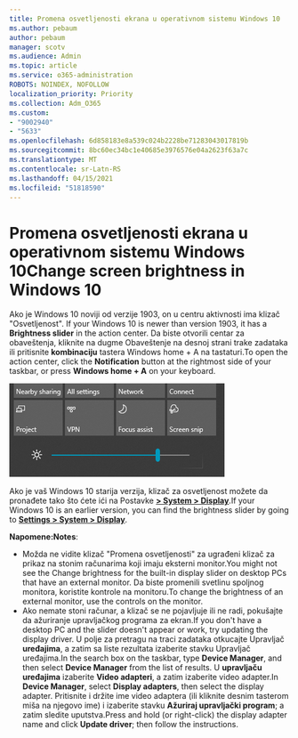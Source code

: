 ```yaml
---
title: Promena osvetljenosti ekrana u operativnom sistemu Windows 10
ms.author: pebaum
author: pebaum
manager: scotv
ms.audience: Admin
ms.topic: article
ms.service: o365-administration
ROBOTS: NOINDEX, NOFOLLOW
localization_priority: Priority
ms.collection: Adm_O365
ms.custom:
- "9002940"
- "5633"
ms.openlocfilehash: 6d858183e8a539c024b2228be71283043017819b
ms.sourcegitcommit: 8bc60ec34bc1e40685e3976576e04a2623f63a7c
ms.translationtype: MT
ms.contentlocale: sr-Latn-RS
ms.lasthandoff: 04/15/2021
ms.locfileid: "51818590"
---
```

# <a name="change-screen-brightness-in-windows-10"></a><span data-ttu-id="150bf-102">Promena osvetljenosti ekrana u operativnom sistemu Windows 10</span><span class="sxs-lookup"><span data-stu-id="150bf-102">Change screen brightness in Windows 10</span></span>

<span data-ttu-id="150bf-103">Ako je Windows 10 noviji od verzije 1903, on u centru aktivnosti ima klizač "Osvetljenost". </span><span class="sxs-lookup"><span data-stu-id="150bf-103">If your Windows 10 is newer than version 1903, it has a **Brightness slider** in the action center.</span></span> <span data-ttu-id="150bf-104">Da biste otvorili centar  za obaveštenja, kliknite na dugme Obaveštenje na desnoj strani trake zadataka ili pritisnite **kombinaciju** tastera Windows home + A na tastaturi.</span><span class="sxs-lookup"><span data-stu-id="150bf-104">To open the action center, click the **Notification** button at the rightmost side of your taskbar, or press **Windows home + A** on your keyboard.</span></span>

![Klizač za osvetljenost](media/brightness-slider.png)

<span data-ttu-id="150bf-106">Ako je vaš Windows 10 starija verzija, klizač za osvetljenost možete da pronađete tako što ćete ići na Postavke **[> System > Display](ms-settings:display?activationSource=GetHelp)**.</span><span class="sxs-lookup"><span data-stu-id="150bf-106">If your Windows 10 is an earlier version, you can find the brightness slider by going to **[Settings > System > Display](ms-settings:display?activationSource=GetHelp)**.</span></span>

<span data-ttu-id="150bf-107">**Napomene:**</span><span class="sxs-lookup"><span data-stu-id="150bf-107">**Notes**:</span></span>

- <span data-ttu-id="150bf-108">Možda ne vidite klizač "Promena osvetljenosti" za ugrađeni klizač za prikaz na stonim računarima koji imaju eksterni monitor.</span><span class="sxs-lookup"><span data-stu-id="150bf-108">You might not see the Change brightness for the built-in display slider on desktop PCs that have an external monitor.</span></span> <span data-ttu-id="150bf-109">Da biste promenili svetlinu spoljnog monitora, koristite kontrole na monitoru.</span><span class="sxs-lookup"><span data-stu-id="150bf-109">To change the brightness of an external monitor, use the controls on the monitor.</span></span>
- <span data-ttu-id="150bf-110">Ako nemate stoni računar, a klizač se ne pojavljuje ili ne radi, pokušajte da ažuriranje upravljačkog programa za ekran.</span><span class="sxs-lookup"><span data-stu-id="150bf-110">If you don't have a desktop PC and the slider doesn't appear or work, try updating the display driver.</span></span> <span data-ttu-id="150bf-111">U polje za pretragu na traci zadataka  otkucajte Upravljač **uređajima**, a zatim sa liste rezultata izaberite stavku Upravljač uređajima.</span><span class="sxs-lookup"><span data-stu-id="150bf-111">In the search box on the taskbar, type **Device Manager**, and then select **Device Manager** from the list of results.</span></span> <span data-ttu-id="150bf-112">U **upravljaču uređajima** izaberite **Video adapteri**, a zatim izaberite video adapter.</span><span class="sxs-lookup"><span data-stu-id="150bf-112">In **Device Manager**, select **Display adapters**, then select the display adapter.</span></span> <span data-ttu-id="150bf-113">Pritisnite i držite ime video adaptera (ili kliknite desnim tasterom miša na njegovo ime) i izaberite stavku **Ažuriraj upravljački program**; a zatim sledite uputstva.</span><span class="sxs-lookup"><span data-stu-id="150bf-113">Press and hold (or right-click) the display adapter name and click **Update driver**; then follow the instructions.</span></span>
